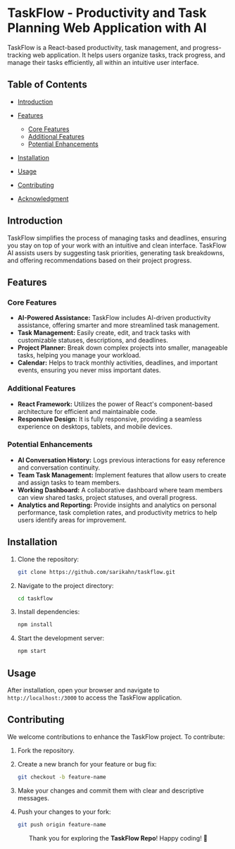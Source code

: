 

# TaskFlow - Productivity and Task Planning Web Application with AI

TaskFlow is a React-based productivity, task management, and progress-tracking web application. It helps users organize tasks, track progress, and manage their tasks efficiently, all within an intuitive user interface.

## Table of Contents

- [Introduction](#introduction)
- [Features](#features)
    - [Core Features](#core-features)
    - [Additional Features](#additional-features)
    - [Potential Enhancements](#potential-enhancements)
- [Installation](#installation)
- [Usage](#usage)
- [Contributing](#contributing)

- [Acknowledgment](#acknowledgment)

## Introduction

TaskFlow simplifies the process of managing tasks and deadlines, ensuring you stay on top of your work with an intuitive and clean interface. TaskFlow AI assists users by suggesting task priorities, generating task breakdowns, and offering recommendations based on their project progress.

## Features

### Core Features

- **AI-Powered Assistance:** TaskFlow includes AI-driven productivity assistance, offering smarter and more streamlined task management.
- **Task Management:** Easily create, edit, and track tasks with customizable statuses, descriptions, and deadlines.
- **Project Planner:** Break down complex projects into smaller, manageable tasks, helping you manage your workload.
- **Calendar:** Helps to track monthly activities, deadlines, and important events, ensuring you never miss important dates.

### Additional Features

- **React Framework:** Utilizes the power of React's component-based architecture for efficient and maintainable code.
- **Responsive Design:** It is fully responsive, providing a seamless experience on desktops, tablets, and mobile devices.

### Potential Enhancements

- **AI Conversation History:** Logs previous interactions for easy reference and conversation continuity.
- **Team Task Management:** Implement features that allow users to create and assign tasks to team members.
- **Working Dashboard:** A collaborative dashboard where team members can view shared tasks, project statuses, and overall progress.
- **Analytics and Reporting:** Provide insights and analytics on personal performance, task completion rates, and productivity metrics to help users identify areas for improvement.

## Installation

1. Clone the repository:

   ```bash
   git clone https://github.com/sarikahn/taskflow.git
   ```

2. Navigate to the project directory:

   ```bash
   cd taskflow
   ```

3. Install dependencies:

   ```bash
   npm install
   ```

5. Start the development server:

   ```bash
   npm start
   ```

## Usage

After installation, open your browser and navigate to `http://localhost:/3000` to access the TaskFlow application.

## Contributing

We welcome contributions to enhance the TaskFlow project. To contribute:

1. Fork the repository.
2. Create a new branch for your feature or bug fix:

   ```bash
   git checkout -b feature-name
   ```

3. Make your changes and commit them with clear and descriptive messages.
4. Push your changes to your fork:

   ```bash
   git push origin feature-name
   ```

<p align="center">Thank you for exploring the <strong>TaskFlow Repo</strong>! Happy coding! 🚀</p>